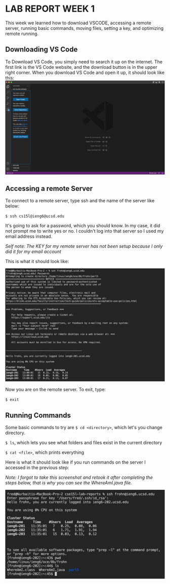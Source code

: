 # LAB REPORT WEEK 1

This week we learned how to download VSCODE, accessing a remote server, running basic commands, moving files, setting a key, and optimizing remote running. 

## Downloading VS Code

To Download VS Code, you simply need to search it up on the internet. The first link is the VS Code website, and the download button is in the upper right corner. When you download VS Code and open it up, it should look like this:
![vscode-screenshot](week-1-photos/vscode-screenshot.png)

## Accessing a remote Server

To connect to a remote server, type ssh and the name of the server like below:

`$ ssh cs15l@ieng6@ucsd.edu`

It's going to ask for a password, which you should know. In my case, it did not prompt me to write yes or no. I couldn't log into that server so I used my email address instead. 

*Self note: The KEY for my remote server has not been setup because I only did it for my email account*

This is what it should look like: 

![remote-access-screenshot](week-1-photos/remote-access-screenshot.png)

Now you are on the remote server. To exit, type: 

`$ exit`

## Running Commands

Some basic commands to try are
`$ cd <directory>`, which let's you change directory. 

`$ ls`, which lets you see what folders and files exist in the current directory

`$ cat <file>`, which prints everything 

Here is what it should look like if you run commands on the server I accessed in the previous step: 

*Note: I forgot to take this screenshot and retook it after completing the steps below, that is why you can see the WhereAmI.java file.*

![commands-screenshot](week-1-photos/commands-screenshot.png)




